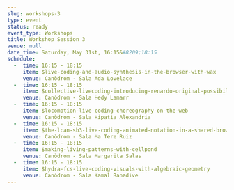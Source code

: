 ```yaml
---
slug: workshops-3
type: event
status: ready
event_type: Workshops
title: Workshop Session 3
venue: null
date_time: Saturday, May 31st, 16:15&#8209;18:15
schedule:
  -  time: 16:15 - 18:15
     item: $live-coding-and-audio-synthesis-in-the-browser-with-wax
     venue: Canòdrom - Sala Ada Lovelace
  -  time: 16:15 - 18:15
     item: $collective-livecoding-introducing-renardo-original-possibilities
     venue: Canòdrom - Sala Hedy Lamarr
  -  time: 16:15 - 18:15
     item: $locomotion-live-coding-choreography-on-the-web
     venue: Canòdrom - Sala Hipatia Alexandria
  -  time: 16:15 - 18:15
     item: $the-lcan-sb3-live-coding-animated-notation-in-a-shared-browser
     venue: Canòdrom - Sala Ma Tere Ruiz
  -  time: 16:15 - 18:15
     item: $making-living-patterns-with-cellpond
     venue: Canòdrom - Sala Margarita Salas
  -  time: 16:15 - 18:15
     item: $hydra-fcs-live-coding-visuals-with-algebraic-geometry
     venue: Canòdrom - Sala Kamal Ranadive
---
```

